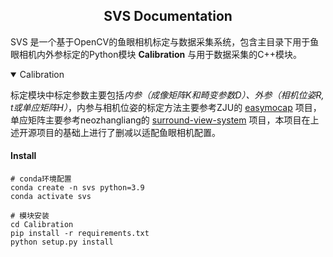 ## <div align="center">SVS Documentation</div>
SVS 是一个基于OpenCV的鱼眼相机标定与数据采集系统，包含主目录下用于鱼眼相机内外参标定的Python模块 **Calibration** 与用于数据采集的C++模块。

<details open>
<summary>Calibration</summary>
  
标定模块中标定参数主要包括*内参（成像矩阵K和畸变参数D）、外参（相机位姿R, t或单应矩阵H）*，内参与相机位姿的标定方法主要参考ZJU的 [easymocap](https://github.com/zju3dv/EasyMocap) 项目，单应矩阵主要参考neozhangliang的 [surround-view-system](https://github.com/neozhaoliang/surround-view-system-introduction) 项目，本项目在上述开源项目的基础上进行了删减以适配鱼眼相机配置。
  
#### Install

```
# conda环境配置
conda create -n svs python=3.9
conda activate svs

# 模块安装
cd Calibration
pip install -r requirements.txt
python setup.py install
```
